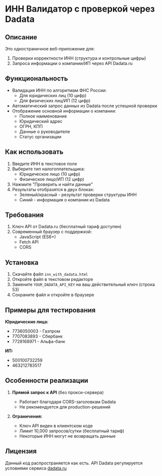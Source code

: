 # ИНН Валидатор с проверкой через Dadata

## Описание

Это одностраничное веб-приложение для:
1. Проверки корректности ИНН (структура и контрольные цифры)
2. Запроса информации о компании/ИП через API Dadata.ru

## Функциональность

- Валидация ИНН по алгоритмам ФНС России:
  - Для юридических лиц (10 цифр)
  - Для физических лиц/ИП (12 цифр)
- Автоматический запрос данных из Dadata после успешной проверки
- Отображение основной информации о компании:
  - Полное наименование
  - Юридический адрес
  - ОГРН, КПП
  - Данные о руководителе
  - Статус организации

## Как использовать

1. Введите ИНН в текстовое поле
2. Выберите тип налогоплательщика:
   - Юридическое лицо (10 цифр)
   - Физическое лицо/ИП (12 цифр)
3. Нажмите "Проверить и найти данные"
4. Результаты отобразятся в двух блоках:
   - Зеленый/красный - результат проверки структуры ИНН
   - Синий - информация о компании из Dadata

## Требования

1. Ключ API от Dadata.ru (бесплатный тариф доступен)
2. Современный браузер с поддержкой:
   - JavaScript (ES6+)
   - Fetch API
   - CORS

## Установка

1. Скачайте файл `inn_with_dadata.html`
2. Откройте файл в текстовом редакторе
3. Замените `YOUR_DADATA_API_KEY` на ваш действительный ключ (строка 53)
4. Сохраните файл и откройте в браузере

## Примеры для тестирования

**Юридические лица:**
- 7736050003 - Газпром
- 7707083893 - Сбербанк
- 7728168971 - Альфа-банк

**ИП:**
- 500100732259
- 463212783517

## Особенности реализации

1. **Прямой запрос к API** (без прокси-сервера)
   - Работает благодаря CORS-заголовкам Dadata
   - Не рекомендуется для production-решений

2. **Ограничения:**
   - Ключ API виден в клиентском коде
   - Лимит 10,000 запросов/сутки (бесплатный тариф)
   - Некоторые ИНН могут не возвращать данные

## Лицензия

Данный код распространяется как есть. API Dadata регулируется условиями сервиса [dadata.ru](https://dadata.ru/)

